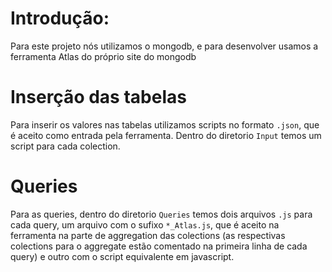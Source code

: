 # Introdução:
Para este projeto nós utilizamos o mongodb, e para desenvolver usamos a ferramenta Atlas do próprio site do mongodb

# Inserção das tabelas
Para inserir os valores nas tabelas utilizamos scripts no formato `.json`, que é aceito como entrada pela ferramenta. Dentro do diretorio `Input` temos um script para cada colection.

# Queries
Para as queries, dentro do diretorio `Queries` temos dois arquivos `.js` para cada query, um arquivo com o sufixo `*_Atlas.js`, que é aceito na ferramenta na parte de aggregation das colections (as respectivas colections para o aggregate estão comentado na primeira linha de cada query) e outro com o script equivalente em javascript.